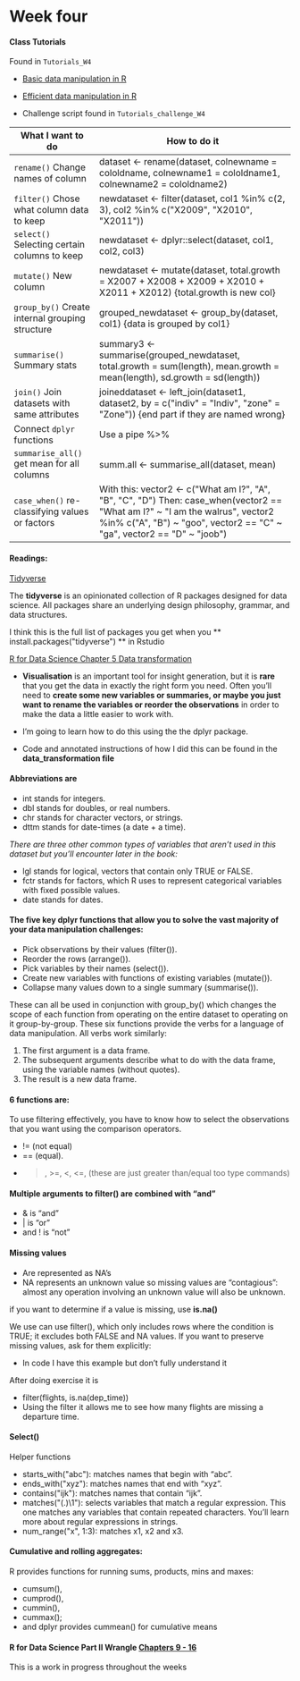 # Week four

#### Class Tutorials
Found in `Tutorials_W4`
* [Basic data manipulation in R](https://ourcodingclub.github.io/tutorials/data-manip-intro/)

* [Efficient data manipulation in R](https://ourcodingclub.github.io/tutorials/data-manip-efficient/index.html)

* Challenge script found in `Tutorials_challenge_W4`

What I want to do | How to do it
------------------|--------------
`rename()` Change names of column | dataset <- rename(dataset, colnewname = cololdname, colnewname1 = cololdname1, colnewname2 = cololdname2) 
`filter()` Chose what column data to keep| newdataset <- filter(dataset, col1 %in% c(2, 3), col2 %in% c("X2009", "X2010", "X2011"))
`select()` Selecting certain columns to keep | newdataset <- dplyr::select(dataset, col1, col2, col3)
`mutate()` New column | newdataset <- mutate(dataset, total.growth = X2007 + X2008 + X2009 + X2010 + X2011 + X2012) {total.growth is new col}
`group_by()` Create internal grouping structure | grouped_newdataset <- group_by(dataset, col1) {data is grouped by col1}
`summarise()` Summary stats | summary3 <- summarise(grouped_newdataset, total.growth = sum(length), mean.growth = mean(length), sd.growth = sd(length))
`join()` Join datasets with same attributes | joineddataset <- left_join(dataset1, dataset2, by = c("indiv" = "Indiv", "zone" = "Zone")) {end part if they are named wrong}
Connect `dplyr` functions | Use a pipe %>%
`summarise_all()` get mean for all columns | summ.all <- summarise_all(dataset, mean)
`case_when()` re-classifying values or factors | With this: vector2 <- c("What am I?", "A", "B", "C", "D") Then: case_when(vector2 == "What am I?" ~ "I am the walrus", vector2 %in% c("A", "B") ~ "goo", vector2 == "C" ~ "ga", vector2 == "D" ~ "joob")




#### Readings: 

[Tidyverse](https://www.tidyverse.org/)

The **tidyverse** is an opinionated collection of R packages designed for data science. All packages share an underlying design philosophy, grammar, and data structures.

I think this is the full list of packages you get when you 
** install.packages("tidyverse") ** in Rstudio


[R for Data Science Chapter 5 Data transformation](http://r4ds.had.co.nz/transform.html)

- **Visualisation** is an important tool for insight generation, but it is **rare** that you get the data in exactly the right form you need. Often you’ll need to **create some new variables or summaries, or maybe you just want to rename the variables or reorder the observations** in order to make the data a little easier to work with.

- I’m going to learn how to do this using the the dplyr package. 

- Code and annotated instructions of how I did this can be found in the **data_transformation file**

#### Abbreviations are 
* int stands for integers.
* dbl stands for doubles, or real numbers.
* chr stands for character vectors, or strings.
* dttm stands for date-times (a date + a time).

*There are three other common types of variables that aren’t used in this dataset but you’ll encounter later in the book:*
* lgl stands for logical, vectors that contain only TRUE or FALSE.
* fctr stands for factors, which R uses to represent categorical variables with fixed possible values.
* date stands for dates.

#### The five key dplyr functions that allow you to solve the vast majority of your data manipulation challenges:
* Pick observations by their values (filter()).
* Reorder the rows (arrange()).
* Pick variables by their names (select()).
* Create new variables with functions of existing variables (mutate()).
* Collapse many values down to a single summary (summarise()).

These can all be used in conjunction with group_by() which changes the scope of each function from operating on the entire dataset to operating on it group-by-group. These six functions provide the verbs for a language of data manipulation.
All verbs work similarly:
1. The first argument is a data frame.
2. The subsequent arguments describe what to do with the data frame, using the variable names (without quotes).
3. The result is a new data frame.

#### 6 functions are:
To use filtering effectively, you have to know how to select the observations that you want using the comparison operators. 
* != (not equal)
*  == (equal).
* >, >=, <, <=,  (these are just greater than/equal too type commands)

#### Multiple arguments to filter() are combined with “and”

* & is “and”
* | is “or”
* and ! is “not”

#### Missing values 

* Are represented as NA’s
* NA represents an unknown value so missing values are “contagious”: almost any operation involving an unknown value will also be unknown.

if you want to determine if a value is missing, use **is.na()**

We use can use filter(), which only includes rows where the condition is TRUE; it excludes both FALSE and NA values. 
If you want to preserve missing values, ask for them explicitly:
* In code I have this example but don’t fully understand it

After doing exercise it is 
* filter(flights, is.na(dep_time))
* Using the filter it allows me to see how many flights are missing a departure time.


#### Select()
Helper functions
* starts_with("abc"): matches names that begin with “abc”.
* ends_with("xyz"): matches names that end with “xyz”.
* contains("ijk"): matches names that contain “ijk”.
* matches("(.)\\1"): selects variables that match a regular expression. This one matches any variables that contain repeated characters. You’ll learn more about regular expressions in strings.
* num_range("x", 1:3): matches x1, x2 and x3.



#### Cumulative and rolling aggregates: 
R provides functions for running sums, products, mins and maxes: 
* cumsum(), 
* cumprod(), 
* cummin(), 
* cummax(); 
* and dplyr provides cummean() for cumulative means




#### R for Data Science Part II Wrangle [Chapters 9 - 16](http://r4ds.had.co.nz/wrangle-intro.html)
This is a work in progress throughout the weeks
  
  












